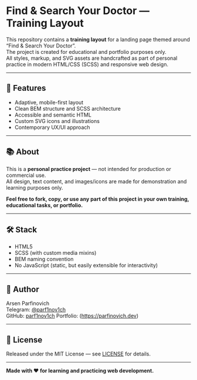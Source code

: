 # Find & Search Your Doctor — Training Layout

This repository contains a **training layout** for a landing page themed around “Find & Search Your Doctor”.  
The project is created for educational and portfolio purposes only.  
All styles, markup, and SVG assets are handcrafted as part of personal practice in modern HTML/CSS (SCSS) and responsive web design.

---

## 🚀 Features

- Adaptive, mobile-first layout
- Clean BEM structure and SCSS architecture
- Accessible and semantic HTML
- Custom SVG icons and illustrations
- Contemporary UX/UI approach

---

## 📚 About

This is a **personal practice project** — not intended for production or commercial use.  
All design, text content, and images/icons are made for demonstration and learning purposes only.

**Feel free to fork, copy, or use any part of this project in your own training, educational tasks, or portfolio.**

---

## 🛠️ Stack

- HTML5
- SCSS (with custom media mixins)
- BEM naming convention
- No JavaScript (static, but easily extensible for interactivity)

---

## 👤 Author

Arsen Parfinovich  
Telegram: [@parf1nov1ch](https://t.me/parf1nov1ch)  
GitHub: [parf1nov1ch](https://github.com/parf1nov1ch)
Portfolio: (https://parfinovich.dev)

---

## 📄 License

Released under the MIT License — see [LICENSE](LICENSE) for details.

---

**Made with ❤️ for learning and practicing web development.**
